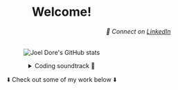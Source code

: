 <div align="center">  

# Welcome!
<div align="right">

###### 🔗 Connect on [LinkedIn](https://www.linkedin.com/in/joeldore/)  
</div>

![Joel Dore's GitHub stats](https://github-readme-stats.vercel.app/api?username=joeldore&show_icons=true&theme=algolia&hide=stars,issues)

<details>
  <summary>Coding soundtrack 🎵</summary>
  
  ![Spotify recently played](https://spotify-recently-played-readme.vercel.app/api?user=094ictu4e47qbkj33yywbz0jd&count=3)
</details>

⬇️ Check out some of my work below ⬇️

</div>

<!-- 🧪 Currently building/working on {something} -->

<!--
# Ideas:
- 🔭 Currently working on...
- 👯 Looking to collaborate on...
- 🤔 Looking for help with...
- 💬 Ask me about...
- 📫 How to reach me: 
- ⚡ Fun fact: 
-->
